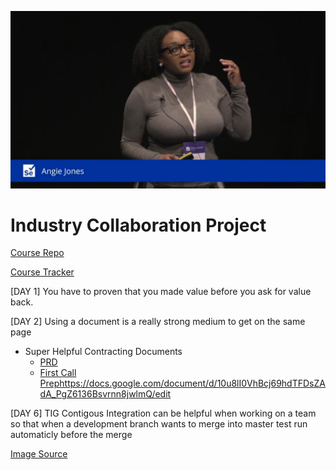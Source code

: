 ![working cross-functionally](angieJonesInspiration.jpg)
# Industry Collaboration Project

[Course Repo](https://github.com/Make-School-Courses/SPD-2.1-Industry-Collaboration-Project)

[Course Tracker](https://docs.google.com/spreadsheets/d/19eUZSsXGDw89uCwRQXI0vGzw_P0WqstopeJGF__A00A/)

[DAY 1] You have to proven that you made value before you ask for value back.

[DAY 2] Using a document is a really strong medium to get on the same page
- Super Helpful Contracting Documents
    - [PRD](https://docs.google.com/document/d/1yBeXWSXYcN7VtEzTlTCgGNmziu5SyA0uuzCjQ_5AYNE/edit#heading=h.xwa1eewr0yya)
    - [First Call Prep]()https://docs.google.com/document/d/10u8lI0VhBcj69hdTFDsZAdA_PgZ6136Bsvrnn8jwlmQ/edit

[DAY 6] TIG Contigous Integration can be helpful when working on a team so that when a development branch wants to merge into master test run automaticly before the merge 

[Image Source](https://www.google.com/url?sa=i&source=images&cd=&ved=2ahUKEwiEgPS8oabkAhVQrZ4KHY4EBWEQjRx6BAgBEAQ&url=%2Furl%3Fsa%3Di%26source%3Dimages%26cd%3D%26ved%3D%26url%3Dhttps%253A%252F%252Fwww.youtube.com%252Fwatch%253Fv%253DDBIIYffIfv8%26psig%3DAOvVaw1N8lGF7tJO_TuOA57axXhb%26ust%3D1567105419720638&psig=AOvVaw1N8lGF7tJO_TuOA57axXhb&ust=1567105419720638)
